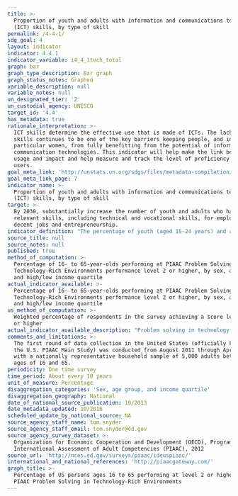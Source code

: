 ```yaml
---
title: >-
  Proportion of youth and adults with information and communications technology
  (ICT) skills, by type of skill
permalink: /4-4-1/
sdg_goal: 4
layout: indicator
indicator: 4.4.1
indicator_variable: i4_4_1tech_total
graph: bar
graph_type_description: Bar graph
graph_status_notes: Graphed
variable_description: null
variable_notes: null
un_designated_tier: '2'
un_custodial_agency: UNESCO
target_id: '4.4'
has_metadata: true
rationale_interpretation: >-
  ICT skills determine the effective use that is made of ICTs. The lack of such
  skills continues to be one of the key barriers keeping people, and in
  particular women, from fully benefitting from the potential of information and
  communication technologies. This indicator will help make the link between ICT
  usage and impact and help measure and track the level of proficiency of ICT
  users.
goal_meta_link: 'http://unstats.un.org/sdgs/files/metadata-compilation/Metadata-Goal-4.pdf'
goal_meta_link_page: 7
indicator_name: >-
  Proportion of youth and adults with information and communications technology
  (ICT) skills, by type of skill
target: >-
  By 2030, substantially increase the number of youth and adults who have
  relevant skills, including technical and vocational skills, for employment,
  decent jobs and entrepreneurship.
indicator_definition: "The percentage of youth (aged 15-24 years) and adults (aged 15 years and above) that have undertaken certain computer-related activities in a given time period (e.g. last three months). Computer-related activities to measure ICT skills are as follows: Copying or moving a file or folder \tUsing copy and paste tools to duplicate or move information within a document; Sending e-mails with attached files (e.g. document, picture, video);\tUsing basic arithmetic formulae in a spreadsheet; Connecting and installing new devices (e.g. a modem, camera, printer); Finding, downloading, installing and configuring software \tCreating electronic presentations with presentation software (including text, images, sound, video or charts); Transferring files between a computer and other devices; Writing a computer program using a specialized programming language A computer refers to a desktop computer, a laptop (portable) computer or a tablet (or similar handheld computer). It does not include equipment with some embedded computing abilities, such as smart TV sets, and devices with telephony as their primary function, such as smartphones. Most individuals will have carried out more than one activity and therefore multiple responses are expected. The tasks are broadly ordered from less to more complex."
source_title: null
source_notes: null
published: true
method_of_computation: >-
  Percentage of 16- to 65-year-olds performing at PIAAC Problem Solving in
  Technology-Rich Environments performance level 2 or higher, by sex, age group,
  and high/low income quartile
actual_indicator_available: >-
  Percentage of 16- to 65-year-olds performing at PIAAC Problem Solving in
  Technology-Rich Environments performance level 2 or higher, by sex, age group,
  and high/low income quartile
us_method_of_computation: >-
  Weighted percentage of respondents in the survey achieving a score level of 2
  or higher
actual_indicator_available_description: "Problem solving in technology-rich environments (PS-TRE) is an innovative addition to adult literacy and large-scale assessments. In the  PIAAC PS-TRE framework, PS-TRE is defined as: \"using digital technology, communication tools, and networks to acquire and evaluate information, communicate with others, and perform practical tasks.\" PS-TRE measures skills and abilities that are required for solving problems while operating in a technology-rich environment. Specifically, it assesses the cognitive processes of problem solving—goal setting, planning, selecting, evaluating, organizing, and communicating results. The environment in which PS-TRE assesses these processes is meant to reflect the reality that digital technology has revolutionized access to information and communication capabilities over the past decades. In particular, the Internet has immensely increased instantaneous access to large amounts of information in multiple formats and has expanded capabilities of instant voice, text, visual, and graphic communications across the globe. In order to effectively operate in this environment, it is necessary to have mastery of foundational computer (ICT) skills, including (a) skills associated with manipulating input and output devices (e.g., the mouse, keyboard, and digital displays), (b) awareness of concepts and knowledge of how the environment is structured (e.g., files, folders, scrollbars, hyperlinks, and different types of menus or buttons), and (c) the ability to interact effectively with digital information (e.g., how to use commands such as save, delete, open, close, move, highlight, submit, and send). Such interaction involves familiarity with electronic texts, images, graphics and numerical data, as well as the ability to locate, evaluate, and critically judge the validity, accuracy, and appropriateness of accessed information. These skills constitute the core aspects of the PIAAC PS-TRE assessment. Problem Solving in Technology-Rich Environments items present tasks of varying difficulty to be performed in simulated software applications using commands and functions commonly found in the technology environments of email, web pages, and spreadsheets. These tasks range from purchasing particular goods or services online and finding interactive health information to managing personal information and business finances. Variable name          Variable label I4_4_1_tech_total\tPIAAC, problem solving in a technology rich environment, level 2 or higher, total I4_4_1_tech_male\tPIAAC, problem solving in a technology rich environment, level 2 or higher, male I4_4_1_tech_female\tPIAAC, problem solving in a technology rich environment, level 2 or higher, female I4_4_1_tech_24\t\tPIAAC, problem solving in a technology rich environment, level 2 or higher, 24 or less I4_4_1_tech_34\t\tPIAAC, problem solving in a technology rich environment, level 2 or higher, 25 to 34 I4_4_1_tech_44\t\tPIAAC, problem solving in a technology rich environment, level 2 or higher, 35 to 44 I4_4_1_tech54\t\tPIAAC, problem solving in a technology rich environment, level 2 or higher, 45 to 54 I4_4_1_tech_65\t\tPIAAC, problem solving in a technology rich environment, level 2 or higher, 55 to 65 I4_4_1_tech_lowinc\tPIAAC, problem solving in a technology rich environment, level 2 or higher, lowest income quartile I4_4_1_tech_highinc\tPIAAC, problem solving in a technology rich environment, level 2 or higher, highest income quartile"
comments_and_limitations: >-
  The first round of data collection in the United States (officially known as
  the U.S. PIAAC Main Study) was conducted from August 2011 through April 2012
  with a nationally representative household sample of 5,000 adults between the
  ages of 16 and 65.
periodicity: One time survey
time_period: About every 10 years
unit_of_measure: Percentage
disaggregation_categories: 'Sex, age group, and income quartile'
disaggregation_geography: National
date_of_national_source_publication: 10/2013
date_metadata_updated: 10/2016
scheduled_update_by_national_source: NA
source_agency_staff_name: tom.snyder
source_agency_staff_email: tom.snyder@ed.gov
source_agency_survey_dataset: >-
  Organization for Economic Cooperation and Development (OECD), Program for the
  International Assessment of Adult Competencies (PIAAC), 2012
source_url: 'http://nces.ed.gov/surveys/piaac/ideuspiaac/'
international_and_national_references: 'http://piaacgateway.com/'
graph_title: >-
  Percentage of US persons ages 16 to 65 performing at level 2 or higher of the
  PIAAC Problem Solving in Technology-Rich Environments
---
```

